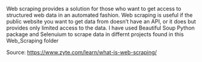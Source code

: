 Web scraping provides a solution for those who want to get access to structured web data in an automated fashion. Web scraping is useful if the public website you want to get data from doesn’t have an API, or it does but provides only limited access to the data.
I have used Beautiful Soup Python package and Selenuium to scrape data in differnt projects found in this Web_Scraping folder


Source: https://www.zyte.com/learn/what-is-web-scraping/
